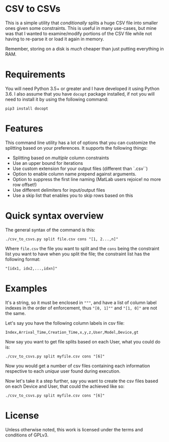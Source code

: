 # CSV to CSVs

This is a simple utility that *conditionally* splits a huge CSV 
file into smaller ones given some constraints. This is useful 
in many use-cases, but mine was that I wanted to examine/modify 
portions of the CSV file while not having to re-parse it or 
load it again in memory.
 
Remember, storing on a disk is *much* cheaper than just 
putting everything in RAM.

# Requirements

You will need Python 3.5+ or greater and I have developed it using Python 3.6. I also 
assume that you have `docopt` package installed, if not you will need to install it
by using the following command:

```
pip3 install docopt
```
  
# Features
  
This command line utility has a lot of options that you can customize the splitting
based on your preferences. It supports the following things:

 * Splitting based on *multiple* column constraints
 * Use an upper bound for iterations
 * Use custom extension for your output files (different than `.csv``)
 * Option to enable column name prepend against arguments.
 * Option to suppress the first line naming (MatLab users rejoice! no more row offset!)
 * Use different delimiters for input/output files
 * Use a skip list that enables you to skip rows based on this
  
# Quick syntax overview

The general syntax of the command is this:

```
./csv_to_csvs.py split file.csv cons "[1, 2...,n]"
```

Where `file.csv` the file you want to split and the `cons` being the constraint list you
want to have when you split the file; the constraint list has the following format:

```
"[idx1, idx2,...,idxn]"
```

# Examples

It's a string, so it must be enclosed in `"""`, and have a list of column label indexes
in the order of enforcement, thus `"[0, 1]""` and `"[1, 0]"` are not the same.


Let's say you have the following column labels in csv file:

```
Index,Arrival_Time,Creation_Time,x,y,z,User,Model,Device,gt
```

Now say you want to get file splits based on each User, what you could do is:

```
./csv_to_csvs.py split myfile.csv cons "[6]"
```

Now you would get a number of csv files containing each information respective to each
*unique* user found during execution.

Now let's take it a step further, say you want to create the csv files based on each
Device and User, that could the achieved like so:

```
./csv_to_csvs.py split myfile.csv cons "[6]"
```

# License
 
Unless otherwise noted, this work is licensed under  the terms 
and conditions of GPLv3.